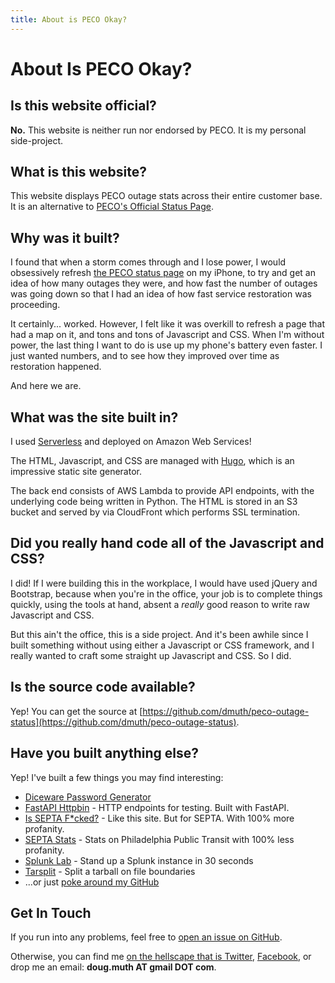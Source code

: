 ```yaml
---
title: About is PECO Okay?
---
```


# About Is PECO Okay?

## Is this website official?

**No.**  This website is neither run nor endorsed by PECO.  It is my personal side-project.


## What is this website?

This website displays PECO outage stats across their entire customer base.
It is an alternative to [PECO's Official Status Page](https://www.peco.com/outages/experiencing-an-outage/outage-map). 


## Why was it built?

I found that when a storm comes through and I lose power, I would obsessively refresh [the
PECO status page](https://www.peco.com/outages/experiencing-an-outage/outage-map) on my iPhone, 
to try and get an idea of how many outages they were, and 
how fast the number of outages was going down so that I had an idea of how fast service 
restoration was proceeding.

It certainly... worked.  However, I felt like it was overkill to refresh a page that had a map
on it, and tons and tons of Javascript and CSS.  When I'm without power, the last thing I want to
do is use up my phone's battery even faster.  I just wanted numbers, and to see how they improved 
over time as restoration happened.

And here we are.


## What was the site built in?

I used [Serverless](https://www.serverless.com/) and deployed on Amazon Web Services!

The HTML, Javascript, and CSS are managed with [Hugo](https://gohugo.io/), which is an impressive
static site generator.

The back end consists of AWS Lambda to provide API endpoints, with the underlying code being
written in Python.  The HTML is stored in an S3 bucket and served by via CloudFront which performs
SSL termination.


## Did you really hand code all of the Javascript and CSS?

I did!  If I were building this in the workplace, I would have used jQuery and Bootstrap, because
when you're in the office, your job is to complete things quickly, using the tools at hand,
absent a _really_ good reason to write raw Javascript and CSS.

But this ain't the office, this is a side project.  And it's been awhile since I built something
without using either a Javascript or CSS framework, and I really wanted to craft some straight up
Javascript and CSS.  So I did.


## Is the source code available?

Yep!  You can get the source at [https://github.com/dmuth/peco-outage-status](https://github.com/dmuth/peco-outage-status).


## Have you built anything else?

Yep!  I've built a few things you may find interesting:

- [Diceware Password Generator](https://diceware.dmuth.org/)
- [FastAPI Httpbin](https://httpbin.dmuth.org/) - HTTP endpoints for testing.  Built with FastAPI.
- [Is SEPTA F\*cked?](https://www.isseptafucked.com/) - Like this site.  But for SEPTA. With 100% more profanity.
- [SEPTA Stats](https://septastats.com/) - Stats on Philadelphia Public Transit with 100% less profanity.
- [Splunk Lab](https://github.com/dmuth/splunk-lab) - Stand up a Splunk instance in 30 seconds
- [Tarsplit](https://github.com/dmuth/tarsplit) - Split a tarball on file boundaries
- ...or just [poke around my GitHub](https://github.com/dmuth)


## Get In Touch

If you run into any problems, feel free to [open an issue on GitHub](https://github.com/dmuth/fastapi-httpbin/issues).

Otherwise, you can find me [on the hellscape that is Twitter](https://twitter.com/dmuth),
[Facebook](https://facebook.com/dmuth), 
or drop me an email: **doug.muth AT gmail DOT com**.


